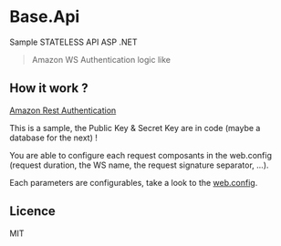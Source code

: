 # Base.Api

Sample STATELESS API ASP .NET
 
> Amazon WS Authentication logic like

## How it work ?

[Amazon Rest Authentication](http://docs.aws.amazon.com/AmazonS3/latest/dev/RESTAuthentication.html)

This is a sample, the Public Key & Secret Key are in code (maybe a database for the next) !

You are able to configure each request composants in the web.config (request duration, the WS name, the request signature separator, ...).

Each parameters are configurables, take a look to the [web.config](https://github.com/aZerato/Base.Api/blob/master/Base.Api/Web.config).

## Licence

MIT